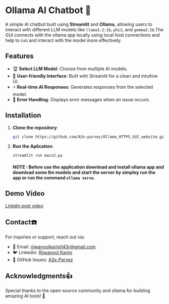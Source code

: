 # Ollama AI Chatbot 🤖

A simple AI chatbot built using **Streamlit** and **Ollama**, allowing users to interact with different LLM models like `llama3.2:1b`, `phi3`, and `gemma2:2b`.The GUI connects with the ollama app locally using local host connections and help to run and interact with the model more effectively.

## Features
- 🏆 **Select LLM Model**: Choose from multiple AI models.
- 💬 **User-friendly Interface**: Built with Streamlit for a clean and intuitive UI.
- ⚡ **Real-time AI Responses**: Generates responses from the selected model.
- 🚀 **Error Handling**: Displays error messages when an issue occurs.

## Installation

1. **Clone the repository**:
   ```bash
   git clone https://github.com/A3x-parvez/Ollama_HTTPS_GUI_website.git

2. **Run the Aplication**:
   ```bash
   streamlit run main2.py
   ```
   #### NOTE : Before use the application download and install ollama app and download some llm models and start the server by simpley run the app or run the command `ollama serve`.

## Demo Video 

[Linkdin post video](https://www.linkedin.com/posts/rijwanool-karim_ai-machinelearning-chatbot-activity-7296259355367149568-6xs7?utm_source=social_share_video_v2&utm_medium=android_app&rcm=ACoAAD7t-bcBn5xFRO_nd01ge9Zw6O1XSL8C6lk&utm_campaign=copy_link)

## Contact☎️

For inquiries or support, reach out via:
- 📧 Email: rijwanoolkarim143r@gmail.com
- 🐦 Linkedin: [Rijwanool Karim](https://www.linkedin.com/in/rijwanool-karim)
- 📘 GitHub Issues: [A3x-Parvez](https://github.com/A3x-parvez)

## Acknowledgments👍

Special thanks to the open-source community and ollama for building amazing AI tools! 🚀

